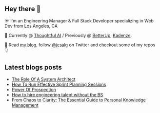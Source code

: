 ## Hey there 👋
:sunny: I'm an Engineering Manager & Full Stack Developer specializing in Web Dev from Los Angeles, CA

:office: Currently @ [Thoughtful AI](https://github.com/Thoughtful-Automation) / Previously @ [BetterUp](https://github.com/BetterUp), [Kadenze](https://github.com/Kadenze).

:eyes: Read [my blog](https://jes.al/), follow [@jesalg](https://twitter.com/jesalg) on Twitter and checkout some of my repos :point_down: 

## Latest blogs posts
<!-- BLOG-POST-LIST:START -->
- [The Role Of A System Architect](https://jes.al/2023/08/the-role-of-a-system-architect/)
- [How To Run Effective Sprint Planning Sessions](https://jes.al/2023/07/how-to-run-effective-sprint-planning-sessions/)
- [Power Of Prospection](https://jes.al/2023/04/power-of-prospection/)
- [How to hire engineering talent without the BS](https://jes.al/2023/03/how-to-hire-engineering-talent-without-the-bs/)
- [From Chaos to Clarity: The Essential Guide to Personal Knowledge Management](https://jes.al/2023/01/from-chaos-to-clarity-the-essential-guide-to-personal-knowledge-management/)
<!-- BLOG-POST-LIST:END -->
